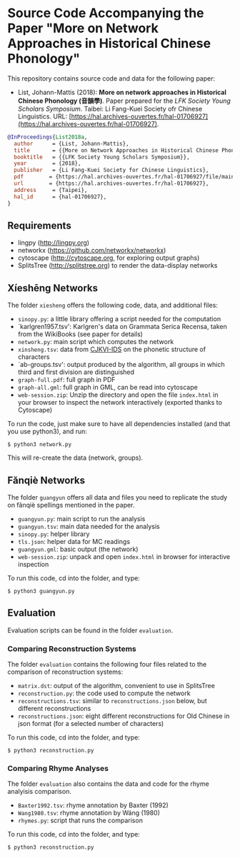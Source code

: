 # Source Code Accompanying the Paper "More on Network Approaches in Historical Chinese Phonology"

This repository contains source code and data for the following paper:

* List, Johann-Mattis (2018): **More on network approaches in Historical Chinese Phonology (音韻學)**. Paper prepared for the *LFK Society Young Scholars Symposium*. Taibei: Li Fang-Kuei Society ofr Chinese Linguistics. URL: [https://hal.archives-ouvertes.fr/hal-01706927](https://hal.archives-ouvertes.fr/hal-01706927).

```bibtex
@InProceedings{List2018a,
  author      = {List, Johann-Mattis},
  title       = {{More on Network Approaches in Historical Chinese Phonology (音韻學)}},
  booktitle   = {{LFK Society Young Scholars Symposium}},
  year        = {2018},
  publisher   = {Li Fang-Kuei Society for Chinese Linguistics},
  pdf        = {https://hal.archives-ouvertes.fr/hal-01706927/file/main.pdf},
  url        = {https://hal.archives-ouvertes.fr/hal-01706927},
  address     = {Taipei},
  hal_id      = {hal-01706927},
}
```
 
## Requirements

- lingpy (http://lingpy.org)
- networkx (https://github.com/networkx/networkx)
- cytoscape (http://cytoscape.org, for exploring output graphs)
- SplitsTree (http://splitstree.org) to render the data-display networks

## Xíeshēng Networks

The folder `xiesheng` offers the following code, data, and additional files:

* `sinopy.py`: a little library offering a script needed for the computation 
* `karlgren1957.tsv': Karlgren's data on Grammata Serica Recensa, taken from the WikiBooks (see paper for details)
* `network.py`: main script which computes the network
* `xinsheng.tsv`: data from [CJKVI-IDS](https://github.com/cjkvi/cjkvi-ids) on the phonetic structure of characters
* `ab-groups.tsv': output produced by the algorithm, all groups in which third and first division are distinguished
* `graph-full.pdf`: full graph in PDF
* `graph-all.gml`: full graph in GML, can be read into cytoscape
* `web-session.zip`: Unzip the directory and open the file `index.html` in your browser to inspect the network interactively (exported thanks to Cytoscape)

To run the code, just make sure to have all dependencies installed (and that you use python3), and run:

```shell
$ python3 network.py
```

This will re-create the data (network, groups).

## Fǎnqiè Networks

The folder `guangyun` offers all data and files you need to replicate the study on fǎnqiè spellings mentioned in the paper.

- `guangyun.py`: main script to run the analysis
- `guangyun.tsv`: main data needed for the analysis
- `sinopy.py`: helper library
- `tls.json`: helper data for MC readings
- `guangyun.gml`: basic output (the network)
- `web-session.zip`: unpack and open `index.html` in browser for interactive inspection

To run this code, cd into the folder, and type:

```shell
$ python3 guangyun.py
```

## Evaluation 

Evaluation scripts can be found in the folder `evaluation`.

### Comparing Reconstruction Systems

The folder `evaluation` contains the following four files related to the comparison of reconstruction systems:

- `matrix.dst`: output of the algorithm, convenient to use in SplitsTree
- `reconstruction.py`: the code used to compute the network
- `reconstructions.tsv`: similar to `reconstructions.json` below, but different reconstructions
- `reconstructions.json`: eight different reconstructions for Old Chinese in json format (for a selected number of characters)


To run this code, cd into the folder, and type:

```shell
$ python3 reconstruction.py
```

### Comparing Rhyme Analyses

The folder `evaluation` also contains the data and code for the rhyme analyisis comparison.

- `Baxter1992.tsv`: rhyme annotation by Baxter (1992)
- `Wang1980.tsv`: rhyme annotation by Wáng (1980)
- `rhymes.py`: script that runs the comparison

To run this code, cd into the folder, and type:

```shell
$ python3 reconstruction.py
```


